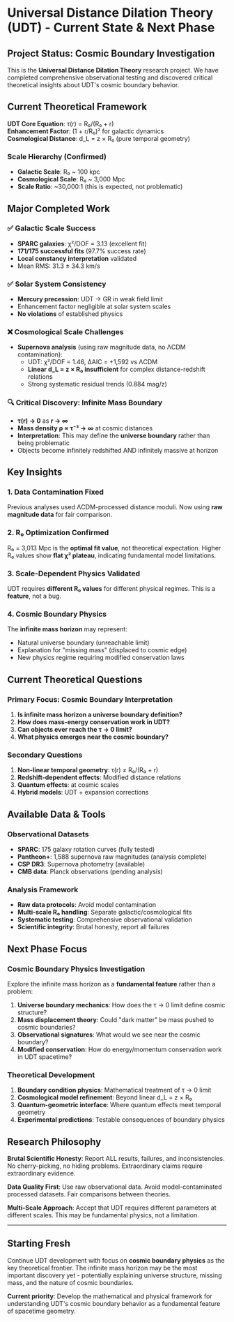 # Universal Distance Dilation Theory (UDT) - Current State & Next Phase

## Project Status: Cosmic Boundary Investigation

This is the **Universal Distance Dilation Theory** research project. We have completed comprehensive observational testing and discovered critical theoretical insights about UDT's cosmic boundary behavior.

## Current Theoretical Framework

**UDT Core Equation**: τ(r) = R₀/(R₀ + r)  
**Enhancement Factor**: (1 + r/R₀)² for galactic dynamics  
**Cosmological Distance**: d_L = z × R₀ (pure temporal geometry)

### Scale Hierarchy (Confirmed)
- **Galactic Scale**: R₀ ~ 100 kpc 
- **Cosmological Scale**: R₀ ~ 3,000 Mpc
- **Scale Ratio**: ~30,000:1 (this is expected, not problematic)

## Major Completed Work

### ✅ Galactic Scale Success
- **SPARC galaxies**: χ²/DOF = 3.13 (excellent fit)
- **171/175 successful fits** (97.7% success rate)
- **Local constancy interpretation** validated
- Mean RMS: 31.3 ± 34.3 km/s

### ✅ Solar System Consistency  
- **Mercury precession**: UDT → GR in weak field limit
- Enhancement factor negligible at solar system scales
- **No violations** of established physics

### ❌ Cosmological Scale Challenges
- **Supernova analysis** (using raw magnitude data, no ΛCDM contamination):
  - UDT: χ²/DOF = 1.46, ΔAIC = +1,592 vs ΛCDM
  - **Linear d_L = z × R₀ insufficient** for complex distance-redshift relations
  - Strong systematic residual trends (0.884 mag/z)

### 🔍 Critical Discovery: Infinite Mass Boundary
- **τ(r) → 0** as **r → ∞** 
- **Mass density ρ ∝ τ⁻³ → ∞** at cosmic distances
- **Interpretation**: This may define the **universe boundary** rather than being problematic
- Objects become infinitely redshifted AND infinitely massive at horizon

## Key Insights

### 1. Data Contamination Fixed
Previous analyses used ΛCDM-processed distance moduli. Now using **raw magnitude data** for fair comparison.

### 2. R₀ Optimization Confirmed  
R₀ = 3,013 Mpc is the **optimal fit value**, not theoretical expectation. Higher R₀ values show **flat χ² plateau**, indicating fundamental model limitations.

### 3. Scale-Dependent Physics Validated
UDT requires **different R₀ values** for different physical regimes. This is a **feature**, not a bug.

### 4. Cosmic Boundary Physics
The **infinite mass horizon** may represent:
- Natural universe boundary (unreachable limit)
- Explanation for "missing mass" (displaced to cosmic edge)  
- New physics regime requiring modified conservation laws

## Current Theoretical Questions

### Primary Focus: Cosmic Boundary Interpretation
1. **Is infinite mass horizon a universe boundary definition?**
2. **How does mass-energy conservation work in UDT?**
3. **Can objects ever reach the τ → 0 limit?**
4. **What physics emerges near the cosmic boundary?**

### Secondary Questions
1. **Non-linear temporal geometry**: τ(r) ≠ R₀/(R₀ + r)
2. **Redshift-dependent effects**: Modified distance relations
3. **Quantum effects**: at cosmic scales
4. **Hybrid models**: UDT + expansion corrections

## Available Data & Tools

### Observational Datasets
- **SPARC**: 175 galaxy rotation curves (fully tested)
- **Pantheon+**: 1,588 supernova raw magnitudes (analysis complete)
- **CSP DR3**: Supernova photometry (available)
- **CMB data**: Planck observations (pending analysis)

### Analysis Framework
- **Raw data protocols**: Avoid model contamination
- **Multi-scale R₀ handling**: Separate galactic/cosmological fits
- **Systematic testing**: Comprehensive observational validation
- **Scientific integrity**: Brutal honesty, report all failures

## Next Phase Focus

### Cosmic Boundary Physics Investigation
Explore the infinite mass horizon as a **fundamental feature** rather than a problem:

1. **Universe boundary mechanics**: How does the τ → 0 limit define cosmic structure?
2. **Mass displacement theory**: Could "dark matter" be mass pushed to cosmic boundaries?
3. **Observational signatures**: What would we see near the cosmic boundary?
4. **Modified conservation**: How do energy/momentum conservation work in UDT spacetime?

### Theoretical Development
1. **Boundary condition physics**: Mathematical treatment of τ → 0 limit
2. **Cosmological model refinement**: Beyond linear d_L = z × R₀
3. **Quantum-geometric interface**: Where quantum effects meet temporal geometry
4. **Experimental predictions**: Testable consequences of boundary physics

## Research Philosophy

**Brutal Scientific Honesty**: Report ALL results, failures, and inconsistencies. No cherry-picking, no hiding problems. Extraordinary claims require extraordinary evidence.

**Data Quality First**: Use raw observational data. Avoid model-contaminated processed datasets. Fair comparisons between theories.

**Multi-Scale Approach**: Accept that UDT requires different parameters at different scales. This may be fundamental physics, not a limitation.

---

## Starting Fresh

Continue UDT development with focus on **cosmic boundary physics** as the key theoretical frontier. The infinite mass horizon may be the most important discovery yet - potentially explaining universe structure, missing mass, and the nature of cosmic boundaries.

**Current priority**: Develop the mathematical and physical framework for understanding UDT's cosmic boundary behavior as a fundamental feature of spacetime geometry.